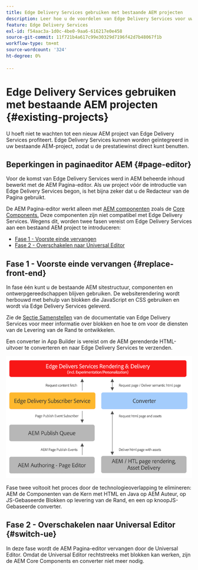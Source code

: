 ```yaml
---
title: Edge Delivery Services gebruiken met bestaande AEM projecten
description: Leer hoe u de voordelen van Edge Delivery Services voor uw bestaande AEM kunt benutten
feature: Edge Delivery Services
exl-id: f54aac3a-1d0c-4be0-9aa6-616217e0e458
source-git-commit: 11f721b4a617c99e30329d7196f42d7b48067f1b
workflow-type: tm+mt
source-wordcount: '324'
ht-degree: 0%

---
```



# Edge Delivery Services gebruiken met bestaande AEM projecten {#existing-projects}

U hoeft niet te wachten tot een nieuw AEM project van Edge Delivery Services profiteert. Edge Delivery Services kunnen worden geïntegreerd in uw bestaande AEM-project, zodat u de prestatiewinst direct kunt benutten.

## Beperkingen in paginaeditor AEM {#page-editor}

Voor de komst van Edge Delivery Services werd in AEM beheerde inhoud bewerkt met de AEM Pagina-editor. Als uw project vóór de introductie van Edge Delivery Services begon, is het bijna zeker dat u de Redacteur van de Pagina gebruikt.

De AEM Pagina-editor werkt alleen met [AEM componenten](/help/implementing/developing/components/overview.md) zoals de [Core Components.](https://experienceleague.adobe.com/docs/experience-manager-core-components/using/introduction.html) Deze componenten zijn niet compatibel met Edge Delivery Services. Wegens dit, worden twee fasen vereist om Edge Delivery Services aan een bestaand AEM project te introduceren:

* [Fase 1 - Voorste einde vervangen](#replace-front-end)
* [Fase 2 - Overschakelen naar Universal Editor](#switch-ue)

## Fase 1 - Voorste einde vervangen {#replace-front-end}

In fase één kunt u de bestaande AEM sitestructuur, componenten en ontwerpgereedschappen blijven gebruiken. De websiterendering wordt herbouwd met behulp van blokken die JavaScript en CSS gebruiken en wordt via Edge Delivery Services geleverd.

Zie de [Sectie Samenstellen](/help/edge/developer/block-collection.md) van de documentatie van Edge Delivery Services voor meer informatie over blokken en hoe te om voor de diensten van de Levering van de Rand te ontwikkelen.

Een converter in App Builder is vereist om de AEM gerenderde HTML-uitvoer te converteren en naar Edge Delivery Services te verzenden.

![De inhoudconverter in de publicatiestroom](assets/content-converter.png)

Fase twee voltooit het proces door de technologieoverlapping te elimineren: AEM de Componenten van de Kern met HTML en Java op AEM Auteur, op JS-Gebaseerde Blokken op levering van de Rand, en een op knoopJS-Gebaseerde converter.

## Fase 2 - Overschakelen naar Universal Editor {#switch-ue}

In deze fase wordt de AEM Pagina-editor vervangen door de Universal Editor. Omdat de Universal Editor rechtstreeks met blokken kan werken, zijn de AEM Core Components en converter niet meer nodig.

